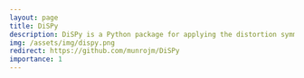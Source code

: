 ```yaml
---
layout: page
title: DiSPy
description: DiSPy is a Python package for applying the distortion symmetry method (DSM) to the calculation of minimum energy pathways.
img: /assets/img/dispy.png
redirect: https://github.com/munrojm/DiSPy
importance: 1
---
```


